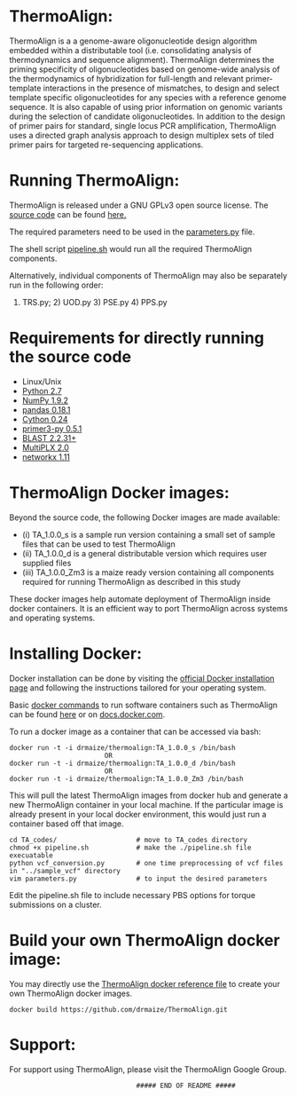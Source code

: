 ThermoAlign:
================================================
ThermoAlign is a a genome-aware oligonucleotide design algorithm embedded within a distributable tool (i.e. consolidating analysis of thermodynamics and sequence alignment). ThermoAlign determines the priming specificity of oligonucleotides based on genome-wide analysis of the thermodynamics of hybridization for full-length and relevant primer-template interactions in the presence of mismatches, to design and select template specific oligonucleotides for any species with a reference genome sequence. It is also capable of using prior information on genomic variants during the selection of candidate oligonucleotides. In addition to the design of primer pairs for standard, single locus PCR amplification, ThermoAlign uses a directed graph analysis approach to design multiplex sets of tiled primer pairs for targeted re-sequencing applications.


Running ThermoAlign:
================================================
ThermoAlign is released under a GNU GPLv3 open source license. The [source code](https://github.com/drmaize/ThermoAlign/tree/master/TA_codes) can be found [here.](https://github.com/drmaize/ThermoAlign/tree/master/TA_codes)

The required parameters need to be used in the [parameters.py](https://github.com/drmaize/ThermoAlign/blob/master/TA_codes/parameters.py) file.

The shell script [pipeline.sh](https://github.com/drmaize/ThermoAlign/blob/master/TA_codes/pipeline.sh) would run all the required ThermoAlign components.

Alternatively, individual components of ThermoAlign may also be separately run in the following order:
1) TRS.py; 2) UOD.py 3) PSE.py 4) PPS.py



Requirements for directly running the source code
================================================
* Linux/Unix
* [Python  2.7](http://python.org/)
* [NumPy   1.9.2](http://www.numpy.org/)
* [pandas  0.18.1](http://pandas.pydata.org/)
* [Cython  0.24](http://cython.org/)
* [primer3-py  0.5.1](https://pypi.python.org/pypi/primer3-py)
* [BLAST   2.2.31+](http://blast.ncbi.nlm.nih.gov/Blast.cgi)
* [MultiPLX    2.0](http://bioinfo.ut.ee/download/dl.php?file=24)
* [networkx    1.11](https://networkx.github.io/)


ThermoAlign Docker images:
================================================
Beyond the source code, the following Docker images are made available: 
* (i) TA_1.0.0_s is a sample run version containing a small set of sample files that can be used to test ThermoAlign
* (ii) TA_1.0.0_d is a general distributable version which requires user supplied files
* (iii) TA_1.0.0_Zm3 is a maize ready version containing all components required for running ThermoAlign as described in this study

    
These docker images help automate deployment of ThermoAlign inside docker containers. It is an efficient way to port ThermoAlign across systems and operating systems.


Installing Docker:
================================================
Docker installation can be done by visiting the [official Docker installation page](https://docs.docker.com/engine/installation/) and following the instructions tailored for your operating system.

Basic [docker commands](https://goo.gl/TfU9AY) to run software containers such as ThermoAlign can be found [here](https://goo.gl/TfU9AY) or on [docs.docker.com](https://docs.docker.com/).


To run a docker image as a container that can be accessed via bash:

    docker run -t -i drmaize/thermoalign:TA_1.0.0_s /bin/bash
                            OR
    docker run -t -i drmaize/thermoalign:TA_1.0.0_d /bin/bash
                            OR
    docker run -t -i drmaize/thermoalign:TA_1.0.0_Zm3 /bin/bash

This will pull the latest ThermoAlign images from docker hub and generate a new ThermoAlign container in your local machine. 
If the particular image is already present in your local docker environment, this would just run a container based off that image.


    cd TA_codes/                    # move to TA_codes directory
    chmod +x pipeline.sh            # make the ./pipeline.sh file execuatable
    python vcf_conversion.py        # one time preprocessing of vcf files in "../sample_vcf" directory
    vim parameters.py               # to input the desired parameters




Edit the pipeline.sh file to include necessary PBS options for torque submissions on a cluster.




Build your own ThermoAlign docker image:
================================================

You may directly use the [ThermoAlign docker reference file](https://github.com/drmaize/ThermoAlign/blob/master/Dockerfile) to create your own ThermoAlign docker images.
    
    docker build https://github.com/drmaize/ThermoAlign.git

    
Support:
================================================
For support using ThermoAlign, please visit the ThermoAlign Google Group.







   
                                    ##### END OF README #####    

